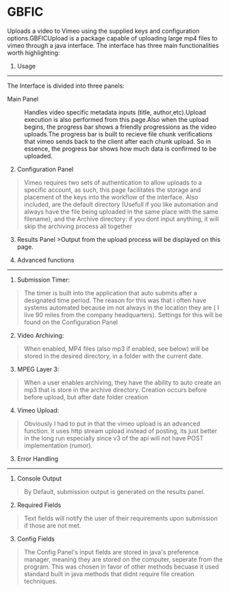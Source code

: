 GBFIC
=====

Uploads a video to Vimeo using the supplied keys and configuration options.GBFICUpload is a package capable of uploading large mp4 files to vimeo through a java interface. The interface has three main functionalities worth highlighting:

1. Usage
-----------------
   The Interface is divided into three panels:
     <dt>Main Panel</dt>
  <dd>Handles video specific metadata inputs (title, author,etc).Upload execution is also performed from this page.Also when the upload begins, the progress bar shows a friendly progressions as the video uploads.The progress bar is built to recieve file chunk verifications that vimeo sends back to the client after each chunk upload. So in essence, the progress bar shows how much data is confirmed to be uploaded.</dd>
    
   2. Configuration Panel 
   >Vimeo requires two sets of authentication to allow uploads to a specific account, as such, this page facilitates the storage and placement of the keys into the workflow of the interface. Also included, are the default directory (Usefull if you like automation and always have the file being uploaded in the same place with the same filename), and the Archive directory: if you dont input anything, it will skip the archiving process all together

   3. Results Panel
    >Output from the upload process will be displayed on this page. 
      
2. Advanced functions
------------------------
   
   1. Submission Timer: 
   >The timer is built into the application that auto submits after a designated time period. The reason for this was that i often have systems automated because im not always in the location they are ( I live 90 miles from the company headquarters). Settings for this will be found on the Configuration Panel

   2. Video Archiving: 
   >When enabled, MP4 files (also mp3 if enabled, see below) will be stored in the desired directory, in a folder with the current date. 

   3. MPEG Layer 3: 
   >When a user enables archiving, they have the ability to auto create an mp3 that is store in the archive directory. Creation occurs before before upload, but after date folder creation

   4. Vimeo Upload: 
   >Obviously I had to put in that the vimeo upload is an advanced function. it uses http stream upload instead of posting, its just better in the long run especially since v3 of the api will not have POST implementation (rumor).
   
3. Error Handling
--------------------
   1. Console Output 
   >By Default, submission output is generated on the results panel.
   
   2. Required Fields
   >Text fields will notify the user of their requirements upon submission if those are not met.
   
   3. Config Fields
   >The Config Panel's input fields are stored in java's preference manager, meaning they are stored on the computer, seperate from the program. This was chosen in favor of other methods becuase it used standard built in java methods that didnt require file creation techniques.
